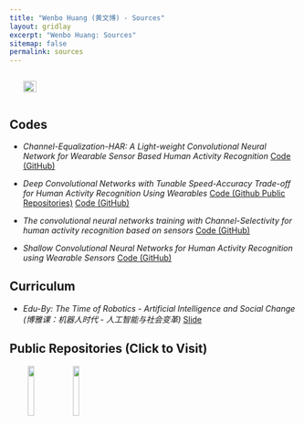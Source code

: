 ```yaml
---
title: "Wenbo Huang (黄文博) - Sources"
layout: gridlay
excerpt: "Wenbo Huang: Sources"
sitemap: false
permalink: sources
---
```


<div class="col-sm-4" align="right" style="display:table-cell; vertical-align:middle; text-align:center">

  <ul style="overflow: hidden">
  <a href ="https://wenbohuang1002X.github.io"> <img align="right" src="{{ site.url }}{{ site.baseurl }}/images/pages/adminXX.jpg" class="img-responsive" width="100%" /></a>
  </ul>
<!--  Photoed at NJTECH <br> -->
</div>

<div class="col-sm-8">

## Codes

* *Channel-Equalization-HAR: A Light-weight Convolutional Neural Network for Wearable Sensor Based Human Activity Recognition* <a href="https://github.com/wenbohuang1002X/Channel-Equalization-HAR" class="btn-xs btn-primary">Code (GitHub)</a>

* *Deep Convolutional Networks with Tunable Speed-Accuracy Trade-off for Human Activity Recognition Using Wearables* <a href="https://github.com/Xero-H/IEEE-TIM-2021-3" class="btn-xs btn-success">Code (Github Public Repositories)</a> <a href="https://github.com/Chauncey-Wang/Tunable-Speed-Accuracy-Trade-off-for-HAR" class="btn-xs btn-primary">Code (GitHub)</a>

* *The convolutional neural networks training with Channel-Selectivity for human activity recognition based on sensors* <a href="https://github.com/wenbohuang1002X/Channel-Selectivity-HAR" class="btn-xs btn-primary">Code (GitHub)</a>

* *Shallow Convolutional Neural Networks for Human Activity Recognition using Wearable Sensors* <a href="https://github.com/wenbohuang1002X/Shallow-HAR" class="btn-xs btn-primary">Code (GitHub)</a>

## Curriculum

* *Edu-By: The Time of Robotics - Artificial Intelligence and Social Change (博雅课：机器人时代 - 人工智能与社会变革)* <a href="https://github.com/wenbohuang1002X/wenbohuang1002X.github.io/releases/download/Curriculum/curriculum.pptx" class="btn-xs btn-warning">Slide</a>

## Public Repositories (Click to Visit)

<center class="left">
	<a href="https://github.com/Xero-H" target="_blank"> <img align="left" src="{{ site.url }}{{ site.baseurl }}/images/pubpic/xeroR.jpg" width="15%"/></a>
    <a href="https://github.com/wenbohuang1002X" target="_blank"> <img align="left" src="{{ site.url }}{{ site.baseurl }}/images/pubpic/github.jpg" width="15%"/></a>
</center>

</div>